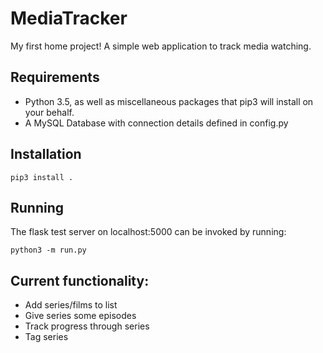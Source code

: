 # MediaTracker
My first home project! A simple web application to track media watching.

## Requirements
* Python 3.5, as well as miscellaneous packages that 
pip3 will install on your behalf.
* A MySQL Database with connection details defined in config.py

## Installation

```commandline
pip3 install .
```

## Running
The flask test server on localhost:5000 can be invoked by running:
```commandline
python3 -m run.py
```

## Current functionality:

- Add series/films to list
- Give series some episodes
- Track progress through series
- Tag series
